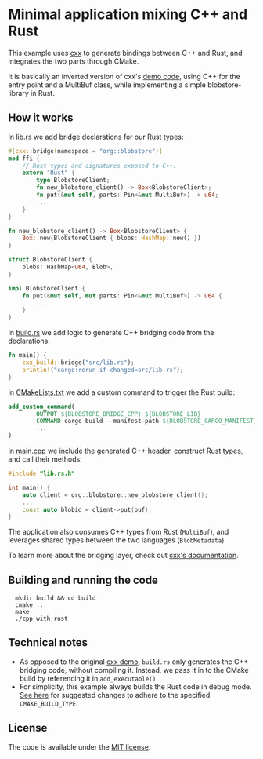 # Minimal application mixing C++ and Rust

This example uses [cxx](https://github.com/dtolnay/cxx) 
to generate bindings between
C++ and Rust, and integrates the two parts through CMake.

It is basically an inverted version of cxx's 
[demo code](https://github.com/dtolnay/cxx/tree/master/demo),
using C++ for the entry point and a MultiBuf class, while 
implementing a simple blobstore-library in Rust.

## How it works

In [lib.rs](src/lib.rs) we add bridge declarations for our Rust types:

```rust
#[cxx::bridge(namespace = "org::blobstore")]
mod ffi {
    // Rust types and signatures exposed to C++.
    extern "Rust" {
        type BlobstoreClient;
        fn new_blobstore_client() -> Box<BlobstoreClient>;
        fn put(&mut self, parts: Pin<&mut MultiBuf>) -> u64;
        ...
    }
}

fn new_blobstore_client() -> Box<BlobstoreClient> {
    Box::new(BlobstoreClient { blobs: HashMap::new() })
}

struct BlobstoreClient {
    blobs: HashMap<u64, Blob>,
}

impl BlobstoreClient {
    fn put(&mut self, mut parts: Pin<&mut MultiBuf>) -> u64 {
        ...
    }
}
```

In [build.rs](build.rs) we add logic to generate C++ bridging code from the declarations:

```rust
fn main() {
    cxx_build::bridge("src/lib.rs");
    println!("cargo:rerun-if-changed=src/lib.rs");
}
```

In [CMakeLists.txt](CMakeLists.txt) we add a custom command to trigger the Rust build:

```cmake
add_custom_command(
        OUTPUT ${BLOBSTORE_BRIDGE_CPP} ${BLOBSTORE_LIB}
        COMMAND cargo build --manifest-path ${BLOBSTORE_CARGO_MANIFEST}
        ...
)
```

In [main.cpp](src/main.cpp) we include the generated C++ header, construct Rust types,
and call their methods:

```c++
#include "lib.rs.h"

int main() {
    auto client = org::blobstore::new_blobstore_client();
    ...
    const auto blobid = client->put(buf);
}
```

The application also consumes C++ types from Rust (`MultiBuf`), and leverages shared types between the two 
languages (`BlobMetadata`).

To learn more about the bridging layer, check out 
[cxx's documentation](https://cxx.rs/).

## Building and running the code

```shell
  mkdir build && cd build
  cmake ..
  make
  ./cpp_with_rust
```

## Technical notes

* As opposed to the original 
  [cxx demo](https://github.com/dtolnay/cxx/tree/master/demo),
  `build.rs` only generates the C++ bridging code, without
  compiling it. Instead, we pass it in to the CMake build
  by referencing it in `add_executable()`.
* For simplicity, this example always builds the Rust 
  code in debug mode. 
  [See here](https://github.com/paandahl/cpp-with-rust/compare/main...cargo-release-builds) 
  for suggested changes to adhere to the specified `CMAKE_BUILD_TYPE`.

## License

The code is available under the [MIT license](https://opensource.org/licenses/MIT).
